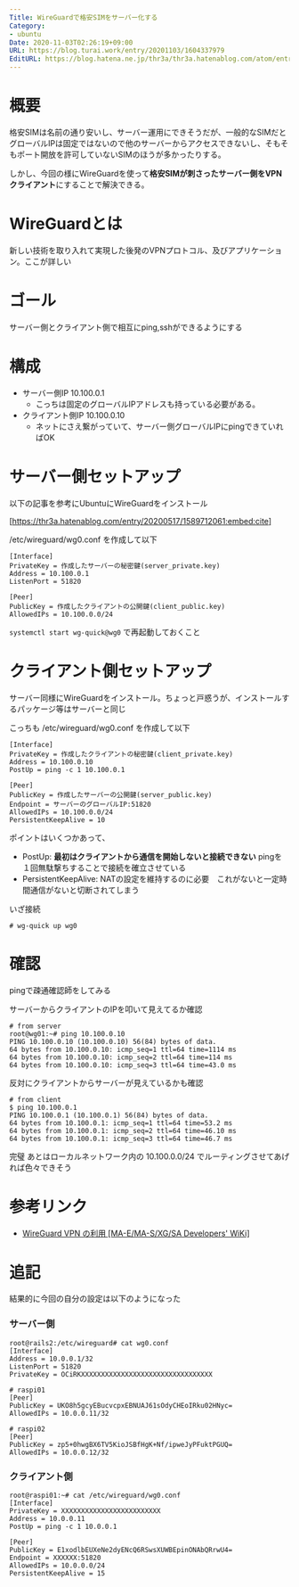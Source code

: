 ```yaml
---
Title: WireGuardで格安SIMをサーバー化する
Category:
- ubuntu
Date: 2020-11-03T02:26:19+09:00
URL: https://blog.turai.work/entry/20201103/1604337979
EditURL: https://blog.hatena.ne.jp/thr3a/thr3a.hatenablog.com/atom/entry/26006613648241511
---
```


# 概要

格安SIMは名前の通り安いし、サーバー運用にできそうだが、一般的なSIMだとグローバルIPは固定ではないので他のサーバーからアクセスできないし、そもそもポート開放を許可していないSIMのほうが多かったりする。

しかし、今回の様にWireGuardを使って**格安SIMが刺さったサーバー側をVPNクライアント**にすることで解決できる。

# WireGuardとは

新しい技術を取り入れて実現した後発のVPNプロトコル、及びアプリケーション。ここが詳しい

<script async class="speakerdeck-embed" data-id="e2e5222267c049cfaa073eea0b6234d1" data-ratio="1.77777777777778" src="//speakerdeck.com/assets/embed.js"></script>

# ゴール

サーバー側とクライアント側で相互にping,sshができるようにする

# 構成

- サーバー側IP 10.100.0.1
  - こっちは固定のグローバルIPアドレスも持っている必要がある。
- クライアント側IP 10.100.0.10
  - ネットにさえ繋がっていて、サーバー側グローバルIPにpingできていればOK

# サーバー側セットアップ

以下の記事を参考にUbuntuにWireGuardをインストール

[https://thr3a.hatenablog.com/entry/20200517/1589712061:embed:cite]

/etc/wireguard/wg0.conf を作成して以下

```
[Interface]
PrivateKey = 作成したサーバーの秘密鍵(server_private.key)
Address = 10.100.0.1
ListenPort = 51820

[Peer]
PublicKey = 作成したクライアントの公開鍵(client_public.key)
AllowedIPs = 10.100.0.0/24
```

`systemctl start wg-quick@wg0` で再起動しておくこと

# クライアント側セットアップ

サーバー同様にWireGuardをインストール。ちょっと戸惑うが、インストールするパッケージ等はサーバーと同じ

こっちも /etc/wireguard/wg0.conf を作成して以下

```
[Interface]
PrivateKey = 作成したクライアントの秘密鍵(client_private.key)
Address = 10.100.0.10
PostUp = ping -c 1 10.100.0.1

[Peer]
PublicKey = 作成したサーバーの公開鍵(server_public.key)
Endpoint = サーバーのグローバルIP:51820
AllowedIPs = 10.100.0.0/24
PersistentKeepAlive = 10
```

ポイントはいくつかあって、

- PostUp: **最初はクライアントから通信を開始しないと接続できない** pingを１回無駄撃ちすることで接続を確立させている
- PersistentKeepAlive: NATの設定を維持するのに必要　これがないと一定時間通信がないと切断されてしまう

いざ接続

```
# wg-quick up wg0
```

# 確認

pingで疎通確認師をしてみる

サーバーからクライアントのIPを叩いて見えてるか確認

```
# from server
root@wg01:~# ping 10.100.0.10
PING 10.100.0.10 (10.100.0.10) 56(84) bytes of data.
64 bytes from 10.100.0.10: icmp_seq=1 ttl=64 time=1114 ms
64 bytes from 10.100.0.10: icmp_seq=2 ttl=64 time=114 ms
64 bytes from 10.100.0.10: icmp_seq=3 ttl=64 time=43.0 ms
```

反対にクライアントからサーバーが見えているかも確認

```
# from client
$ ping 10.100.0.1
PING 10.100.0.1 (10.100.0.1) 56(84) bytes of data.
64 bytes from 10.100.0.1: icmp_seq=1 ttl=64 time=53.2 ms
64 bytes from 10.100.0.1: icmp_seq=2 ttl=64 time=46.10 ms
64 bytes from 10.100.0.1: icmp_seq=3 ttl=64 time=46.7 ms
```

完璧
あとはローカルネットワーク内の 10.100.0.0/24 でルーティングさせてあげれば色々できそう

# 参考リンク

- [WireGuard VPN の利用 [MA-E/MA-S/XG/SA Developers' WiKi]](https://ma-tech.centurysys.jp/doku.php?id=mae3xx_ope:use_wireguard_vpn:start)

# 追記

結果的に今回の自分の設定は以下のようになった

### サーバー側

```
root@rails2:/etc/wireguard# cat wg0.conf
[Interface]
Address = 10.0.0.1/32
ListenPort = 51820
PrivateKey = OCiRKXXXXXXXXXXXXXXXXXXXXXXXXXXXXXXXXX

# raspi01
[Peer]
PublicKey = UKO8h5gcyEBucvcpxEBNUAJ61sOdyCHEoIRku02HNyc=
AllowedIPs = 10.0.0.11/32

# raspi02
[Peer]
PublicKey = zp5+0hwgBX6TV5KioJSBfHgK+Nf/ipweJyPFuktPGUQ=
AllowedIPs = 10.0.0.12/32
```

### クライアント側

```
root@raspi01:~# cat /etc/wireguard/wg0.conf
[Interface]
PrivateKey = XXXXXXXXXXXXXXXXXXXXXXXXX
Address = 10.0.0.11
PostUp = ping -c 1 10.0.0.1

[Peer]
PublicKey = E1xodlbEUXeNe2dyENcQ6RSwsXUWBEpinONAbQRrwU4=
Endpoint = XXXXXX:51820
AllowedIPs = 10.0.0.0/24
PersistentKeepAlive = 15
```
